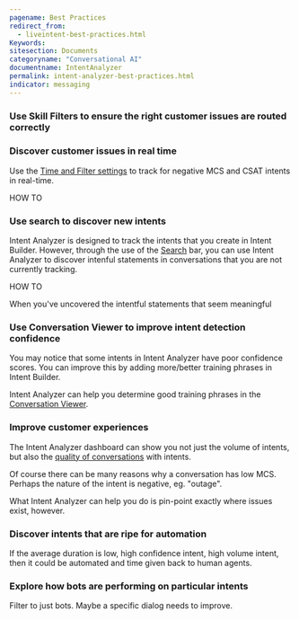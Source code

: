 ```yaml
---
pagename: Best Practices
redirect_from:
  - liveintent-best-practices.html
Keywords:
sitesection: Documents
categoryname: "Conversational AI"
documentname: IntentAnalyzer
permalink: intent-analyzer-best-practices.html
indicator: messaging
---
```


### Use Skill Filters to ensure the right customer issues are routed correctly

### Discover customer issues in real time

Use the [Time and Filter settings](ai-bots-automation-liveintent-dashboard.html#filters) to track for negative MCS and CSAT intents in real-time.

HOW TO

### Use search to discover new intents

Intent Analyzer is designed to track the intents that you create in Intent Builder. However, through the use of the [Search](ai-bots-automation-liveintent-dashboard.html#search) bar, you can use Intent Analyzer to discover intenful statements in conversations that you are not currently tracking.

HOW TO

When you've uncovered the intentful statements that seem meaningful

### Use Conversation Viewer to improve intent detection confidence

You may notice that some intents in Intent Analyzer have poor confidence scores. You can improve this by adding more/better training phrases in Intent Builder.

Intent Analyzer can help you determine good training phrases in the [Conversation Viewer](ai-bots-automation-liveintent-dashboard.html#agent-conversations-and-transcripts).

### Improve customer experiences

The Intent Analyzer dashboard can show you not just the volume of intents, but also the [quality of conversations](ai-bots-automation-liveintent-dashboard.html#intents-with-lowest-mcs) with intents.

Of course there can be many reasons why a conversation has low MCS. Perhaps the nature of the intent is negative, eg. "outage".

What Intent Analyzer can help you do is pin-point exactly where issues exist, however.

### Discover intents that are ripe for automation

If the average duration is low, high confidence intent, high volume intent, then it could be automated and time given back to human agents.

### Explore how bots are performing on particular intents

Filter to just bots. Maybe a specific dialog needs to improve.
